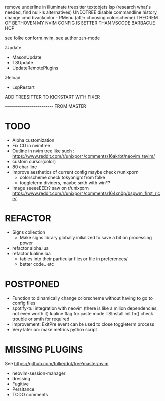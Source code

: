 remove underline in illuminate
treesitter textobjets
lsp (research what's needed, find null-ls alternatives)
UNDOTREE
disable commandline history
change cmd bvackcolor - PMenu (after choosing colorscheme)
THEOREM OF BETHOVEN MY NVIM CONFIG IS BETTER THAN VSCODE
BARBACUE
HOP

see folke
conform.nvim, see author
zen-mode

:Update
- MasonUpdate
- TSUpdate
- UpdateRemotePlugins

:Reload
- LspRestart

ADD TREESITTER TO KICKSTART WITH FIXER

------------------------ FROM MASTER
# TODO 
- Alpha customization
- Fix CD in nvimtree
- Outline in nvim tree like such : https://www.reddit.com/r/unixporn/comments/16akrbt/neovim_tevim/
- custom cursor(color)
- 80 char line
- Improve aesthetics of current config maybe check r/unixporn
    - colorscheme check tokyonight from folke
    - toggleterm dividers, maybe smth with win*?
- Image seeeeEEEr? saw on r/unixporn https://www.reddit.com/r/unixporn/comments/164xn0p/bspwm_first_rice/

# REFACTOR
- Signs collection
    - Make signs library globally initialized to save a bit on processing power
- refactor alpha.lua
- refactor lualine.lua 
    - tables into their particular files or file in preferences/
    - better code.. etc

# POSTPONED
- Function to dinamically change colorscheme without having to go to config files
- spotify-tui integration with neovim (there is like a milion dependencies, not even worth it) lualine flag for paste mode TSInstall init fn() check trouble or smth for required
- improvement: ExitPre event can be used to close toggleterm process 
- Very later on: make metrics python script

# MISSING PLUGINS
See https://github.com/folke/dot/tree/master/nvim

- neovim-session-manager
- dressing
- Fugitive
- Persitance
- TODO comments

